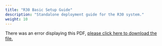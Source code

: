 ```yaml
---
title: "R30 Basic Setup Guide"
description: "Standalone deployment guide for the R30 system."
weight: 10
---
```


<object data="https://www.truenas.com/docs/files/R30BSG1.0.pdf" type="application/pdf" width="95%" height="1000">
  There was an error displaying this PDF, <a href="https://www.truenas.com/docs/files/R30BSG1.0.pdf">please click here to download the file.</a>
</object>
